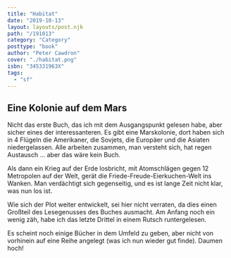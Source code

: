 ```yaml
---
title: "Habitat"
date: "2019-10-13"
layout: layouts/post.njk
path: "/191013"
category: "Category"
posttype: "book"
author: "Peter Cawdron"
cover: "./habitat.png"
isbn: "345331963X"
tags:
  - "sf"
---
```


## Eine Kolonie auf dem Mars

Nicht das erste Buch, das ich mit dem Ausgangspunkt gelesen habe, aber sicher eines der interessanteren. Es gibt eine Marskolonie, dort haben sich in 4 Flügeln die Amerikaner, die Sovjets, die Europäer und die Asiaten niedergelassen. Alle arbeiten zusammen, man versteht sich, hat regen Austausch ... aber das wäre kein Buch.

Als dann ein Krieg auf der Erde losbricht, mit Atomschlägen gegen 12 Metropolen auf der Welt, gerät die Friede-Freude-Eierkuchen-Welt ins Wanken. Man verdächtigt sich gegenseitig, und es ist lange Zeit nicht klar, was nun los ist.

Wie sich der Plot weiter entwickelt, sei hier nicht verraten, da dies einen Großteil des Lesegenusses des Buches ausmacht. Am Anfang noch ein wenig zäh, habe ich das letzte Drittel in einem Rutsch runtergelesen.

Es scheint noch einige Bücher in dem Umfeld zu geben, aber nicht von vorhinein auf eine Reihe angelegt (was ich nun wieder gut finde). Daumen hoch!
